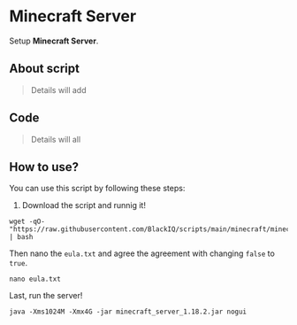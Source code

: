 # Minecraft Server

Setup **Minecraft Server**.

## About script

> Details will add

## Code

> Details will all

## How to use?

You can use this script by following these steps:

1. Download the script and runnig it!

```shell
wget -qO- "https://raw.githubusercontent.com/BlackIQ/scripts/main/minecraft/minecraft.sh" | bash
```

Then nano the `eula.txt` and agree the agreement with changing `false` to `true`.

```shell
nano eula.txt
```

Last, run the server!

```shell
java -Xms1024M -Xmx4G -jar minecraft_server_1.18.2.jar nogui
```
